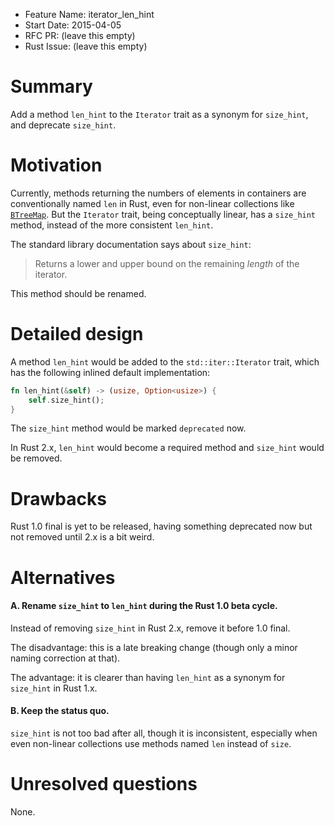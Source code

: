 - Feature Name: iterator_len_hint
- Start Date: 2015-04-05
- RFC PR: (leave this empty)
- Rust Issue: (leave this empty)

# Summary

Add a method `len_hint` to the `Iterator` trait as a synonym for `size_hint`, and deprecate `size_hint`.

# Motivation

Currently, methods returning the numbers of elements in containers are conventionally named `len` in Rust, even for non-linear collections like [`BTreeMap`](http://doc.rust-lang.org/std/collections/btree_map/struct.BTreeMap.html#method.len). But the `Iterator` trait, being conceptually linear, has a `size_hint` method, instead of the more consistent `len_hint`.

The standard library documentation says about `size_hint`:

> Returns a lower and upper bound on the remaining *length* of the iterator.

This method should be renamed.

# Detailed design

A method `len_hint` would be added to the `std::iter::Iterator` trait, which has the following inlined default implementation:

```rust
fn len_hint(&self) -> (usize, Option<usize>) {
    self.size_hint();
}
```

The `size_hint` method would be marked `deprecated` now.

In Rust 2.x, `len_hint` would become a required method and `size_hint` would be removed.

# Drawbacks

Rust 1.0 final is yet to be released, having something deprecated now but not removed until 2.x is a bit weird.

# Alternatives

#### A. Rename `size_hint` to `len_hint` during the Rust 1.0 beta cycle.

Instead of removing `size_hint` in Rust 2.x, remove it before 1.0 final.

The disadvantage: this is a late breaking change (though only a minor naming correction at that).

The advantage: it is clearer than having `len_hint` as a synonym for `size_hint` in Rust 1.x.

#### B. Keep the status quo.

`size_hint` is not too bad after all, though it is inconsistent, especially when even non-linear collections use methods named `len` instead of `size`.

# Unresolved questions

None.

